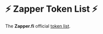 # :zap:️ Zapper Token List :zap:️

The **Zapper.fi** official [token list](https://tokenlists.org/).